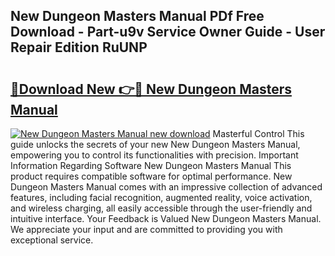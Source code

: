 ## New Dungeon Masters Manual PDf Free Download - Part-u9v Service Owner Guide - User Repair Edition RuUNP

# <h2><a href="http://bc25828.oget.top/?id=New+Dungeon+Masters+Manual">🔗Download New 👉🔴 New Dungeon Masters Manual</a></h2>

[![New Dungeon Masters Manual new download](https://i.imgur.com/5g1atiW.png)](http://bc25828.oget.top/?id=New+Dungeon+Masters+Manual)
Masterful Control This guide unlocks the secrets of your new New Dungeon Masters Manual, empowering you to control its functionalities with precision. Important Information Regarding Software New Dungeon Masters Manual This product requires compatible software for optimal performance. New Dungeon Masters Manual comes with an impressive collection of advanced features, including facial recognition, augmented reality, voice activation, and wireless charging, all easily accessible through the user-friendly and intuitive interface. Your Feedback is Valued New Dungeon Masters Manual. We appreciate your input and are committed to providing you with exceptional service.
